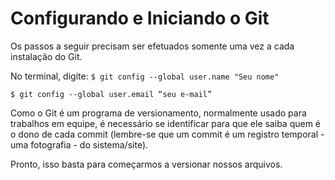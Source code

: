 # Configurando e Iniciando o Git

Os passos a seguir precisam ser efetuados somente uma vez a cada instalação do Git.

No terminal, digite:
```$ git config --global user.name "Seu nome" ```

```$ git config --global user.email “seu e-mail” ```

Como o Git é um programa de versionamento, normalmente usado para trabalhos em equipe, é necessário se identificar para que ele saiba quem é o dono de cada commit (lembre-se que um commit é um registro temporal - uma fotografia - do sistema/site).

Pronto, isso basta para começarmos a versionar nossos arquivos.